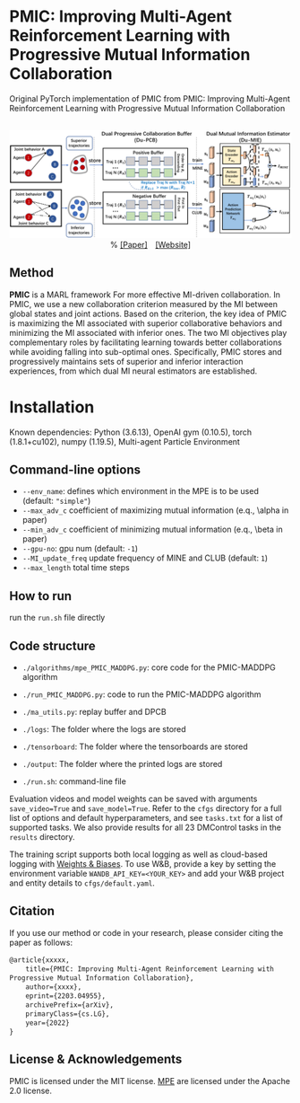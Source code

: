 # PMIC: Improving Multi-Agent Reinforcement Learning with Progressive Mutual Information Collaboration
Original PyTorch implementation of PMIC from PMIC: Improving Multi-Agent Reinforcement Learning with Progressive Mutual Information Collaboration


<p align="center">
  <br><img src='fig/PMIC.png' width="600"/><br>
  % <a href="https://arxiv.org/abs/2203.04955">[Paper]</a>&emsp;<a href="https://nicklashansen.github.io/td-mpc">[Website]</a>
</p>

## Method

**PMIC** is a MARL framework For more effective MI-driven collaboration.
In PMIC, we use a new collaboration criterion measured by the MI between global states and joint actions.
Based on the criterion, the key idea of PMIC is maximizing the MI associated with superior collaborative behaviors and minimizing the MI associated with inferior ones.
The two MI objectives play complementary roles
by facilitating learning towards better collaborations while avoiding falling into sub-optimal ones.
Specifically, PMIC stores and progressively maintains sets of superior and inferior interaction experiences, from which dual MI neural estimators are established.



# Installation
Known dependencies: Python (3.6.13), OpenAI gym (0.10.5), torch (1.8.1+cu102), numpy (1.19.5), Multi-agent Particle Environment

## Command-line options 
- `--env_name`: defines which environment in the MPE is to be used (default: `"simple"`)
- `--max_adv_c` coefficient of maximizing mutual information (e.q., \alpha in paper)
- `--min_adv_c` coefficient of minimizing mutual information (e.q., \beta in paper)
- `--gpu-no`: gpu num (default: `-1`)
- `--MI_update_freq` update frequency of MINE and CLUB (default: `1`)
- `--max_length` total time steps

## How to run

run the `run.sh` file directly

## Code structure

- `./algorithms/mpe_PMIC_MADDPG.py`: core code for the PMIC-MADDPG algorithm

- `./run_PMIC_MADDPG.py`: code to run the PMIC-MADDPG algorithm

- `./ma_utils.py`: replay buffer and DPCB

- `./logs`: The folder where the logs are stored

- `./tensorboard`: The folder where the tensorboards are stored

- `./output`: The folder where the printed logs are stored

- `./run.sh`: command-line file 


Evaluation videos and model weights can be saved with arguments `save_video=True` and `save_model=True`. Refer to the `cfgs` directory for a full list of options and default hyperparameters, and see `tasks.txt` for a list of supported tasks. We also provide results for all 23 DMControl tasks in the `results` directory.

The training script supports both local logging as well as cloud-based logging with [Weights & Biases](https://wandb.ai). To use W&B, provide a key by setting the environment variable `WANDB_API_KEY=<YOUR_KEY>` and add your W&B project and entity details to `cfgs/default.yaml`.

## Citation

If you use our method or code in your research, please consider citing the paper as follows:

```
@article{xxxxx,
	title={PMIC: Improving Multi-Agent Reinforcement Learning with Progressive Mutual Information Collaboration},
	author={xxxx},
	eprint={2203.04955},
	archivePrefix={arXiv},
	primaryClass={cs.LG},
	year={2022}
}
```


## License & Acknowledgements

PMIC is licensed under the MIT license. [MPE](https://github.com/openai/multiagent-particle-envs) are licensed under the Apache 2.0 license. 
